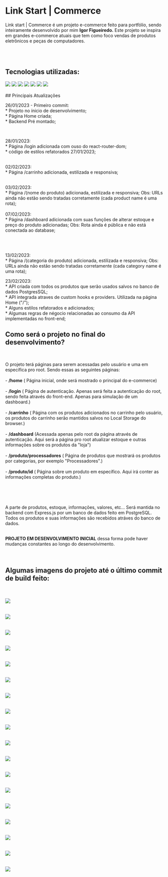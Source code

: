 # Link Start | Commerce

<p>
	Link start | Commerce é um projeto e-commerce feito para portfólio, sendo inteiramente desenvolvido por mim <strong>Igor Figueiredo.</strong>
	Este projeto se inspira em grandes e-commerce atuais que tem como foco vendas de produtos eletrônicos e peças de computadores.
</p>
<br>
<br>

<h2> Tecnologias utilizadas: </h2>

<img src="https://img.shields.io/badge/React-20232A?style=for-the-badge&logo=react&logoColor=61DAFB" />
<img src="https://img.shields.io/badge/styled--components-DB7093?style=for-the-badge&logo=styled-components&logoColor=white" />
<img src="https://img.shields.io/badge/React_Router-CA4245?style=for-the-badge&logo=react-router&logoColor=white" />
<img src="https://img.shields.io/badge/Node.js-43853D?style=for-the-badge&logo=node.js&logoColor=white" />
<img src="https://img.shields.io/badge/Express.js-404D59?style=for-the-badge" />
<img src="https://img.shields.io/badge/Docker-2496ED?style=for-the-badge&logo=docker&logoColor=white" />
<img src="https://img.shields.io/badge/PostgreSQL-316192?style=for-the-badge&logo=postgresql&logoColor=white" />

<br>
<br>
## Principais Atualizações
<br>

26/01/2023 - Primeiro commit: 
<br>
	* Projeto no ínicio de desenvolvimento;
	<br>
	* Página Home criada;
	<br>
	* Backend Pré montado;
	<br>

<br>

28/01/2023:
<br>
	* Página /login adicionada com ouso do react-router-dom;
	<br>
	* código de estilos refatorados 27/01/2023;
<br>
<br>

02/02/2023:
<br>
	* Página /carrinho adicionada, estilizada e responsiva;
<br>
<br>

03/02/2023:
<br>
	* Página /(nome do produto) adicionada, estilizada e responsiva;
	Obs: URLs ainda não estão sendo tratadas corretamente (cada product name é uma rota);
<br>
<br>
07/02/2023:
<br>
	* Página /dashboard adicionada com suas funções de alterar estoque e preço do produto adicionadas;
	Obs: Rota ainda é pública e não está conectada ao database;
<br>
<br>

<br>

13/02/2023:
<br>
	* Página /(categoria do produto) adicionada, estilizada e responsiva;
	Obs: URLs ainda não estão sendo tratadas corretamente (cada category name é uma rota);
<br>

23/02/2023:
<br>
	* API criada com todos os produtos que serão usados salvos no banco de dados PostgresSQL;
	<br>
	* API integrada atraves de custom hooks e providers. Utilizada na página Home ("/");
	<br>
	* Alguns estilos refatorados e adicionados;
	<br>
	* Algumas regras de négocio relacionadas ao consumo da API implementadas no front-end;
<br>


## Como será o projeto no final do desenvolvimento?
<br>
<p>
	O projeto terá páginas para serem acessadas pelo usuário e uma em específica pro root. Sendo essas as seguintes páginas:
	<br>
	<br>
	- <strong>/home</strong> ( Página inicial, onde será mostrado o principal do e-commerce)
	<br>
	<br>
	- <strong>/login</strong> ( Página de autenticação. Apenas será feita a autenticação do root, sendo feita através do front-end. Apenas para simulação de um dashboard.)
	<br>
	<br>
	- <strong>/carrinho</strong> ( Página com os produtos adicionados no carrinho pelo usuário, os produtos do carrinho serão mantidos salvos no Local Storage do browser.)
	<br>
	<br>
	- <strong>/dashboard</strong> (Acessada apenas pelo root da página através de autenticação. Aqui será a página pro root atualizar estoque e outras informações sobre os produtos da "loja")
	<br>
	<br>
	- <strong>/produto/processadores</strong> ( Página de produtos que mostrará os produtos por categorias, por exemplo "Processadores".)
	<br>
	<br>
	- <strong>/produto/id</strong> ( Página sobre um produto em específico. Aqui irá conter as informações completas do produto.)
	<br>
	<br>
</p>
<br>
<br>
<p>
	A parte de produtos, estoque, informações, valores, etc... Será mantida no backend com Express.js por um banco de dados feito em PostgreSQL.
	<br>
	Todos os produtos e suas informações são recebidos atráves do banco de dados.
</p>
<br>
<strong>PROJETO EM DESENVOLVIMENTO INICIAL</strong> dessa forma pode haver mudanças constantes ao longo do desenvolvimento.
<br>
<br>
<br>

<h2>Algumas imagens do projeto até o último commit de build feito:</h2>
<br>
<br>

<img src=".github/screenshots/screenshot1.jpg" />
<br>
<br>
<br>

<img src=".github/screenshots/screenshot2.jpg" />
<br>
<br>
<br>

<img src=".github/screenshots/screenshot3.jpg" />
<br>
<br>
<br>

<img src=".github/screenshots/screenshot4.jpg" />
<br>
<br>
<br>

<img src=".github/screenshots/screenshot5.jpg" />
<br>
<br>
<br>

<img src=".github/screenshots/screenshot6.jpg" />
<br>
<br>
<br>

<img src=".github/screenshots/screenshot7.jpg" />
<br>
<br>
<br>

<img src=".github/screenshots/screenshot8.jpg" />
<br>
<br>
<br>

<img src=".github/screenshots/screenshot9.jpg" />
<br>
<br>
<br>

<img src=".github/screenshots/screenshot10.jpg" />
<br>
<br>
<br>

<img src=".github/screenshots/screenshot11.jpg" />

<br>
<br>
<br>

<img src=".github/screenshots/screenshot12.jpg" />

<br>
<br>
<br>

<img src=".github/screenshots/screenshot13.jpg" />

<br>
<br>
<br>

<img src=".github/screenshots/screenshot14.jpg" />

<br>
<br>
<br>

<img src=".github/screenshots/screenshot15.jpg" />

<br>
<br>
<br>

<img src=".github/screenshots/screenshot16.jpg" />

<br>
<br>
<br>

<img src=".github/screenshots/screenshot17.jpg" />

<br>
<br>
<br>

<img src=".github/screenshots/screenshot18.png" />



